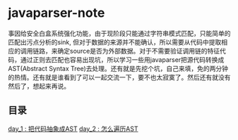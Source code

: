 # javaparser-note

事因给安全白盒系统强化功能，由于现阶段只能通过字符串模式匹配，只能简单的匹配出污点分析的sink, 但对于数据的来源并不能确认，所以需要从代码中提取相应的调用链路，来确定source是否为外部数据。对于不需要验证调用链的特征代码，通过正则去匹配也容易出现坑，所以学习一些用javaparser把源代码转换成AST(Abstract Syntax Tree)去处理。还有就是先挖个坑，自己来填，免的两分钟的热情。还有就是谁看到了可以一起交流一下，要不也太寂寞了。然后还有就没有然后了，想起来再说。

## 目录
[day_1 : 把代码抽象成AST](./day_1.md)
[day_2 : 怎么遍历AST](./day_2.md)
